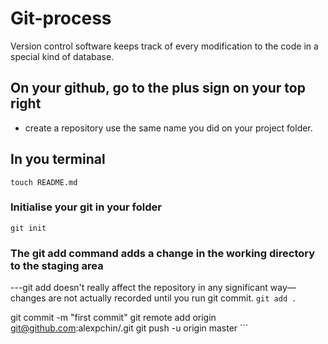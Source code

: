 # Git-process
Version control software keeps track of every modification to the code in a special kind of database.

## On your github, go to the plus sign on your top right
- create a repository use the same name you did on your project folder.

## In you terminal

``` touch README.md ```
### Initialise your git in your folder
``` git init ```
### The git add command adds a change in the working directory to the staging area
---git add doesn't really affect the repository in any significant way—changes are not actually recorded until you run git commit.
``` git add . ```

git commit -m "first commit"
git remote add origin git@github.com:alexpchin/<reponame>.git
git push -u origin master ```
